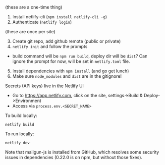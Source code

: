 (these are a one-time thing)

1. Install netlify-cli (`npm install netlify-cli -g`)
2. Authenticate (`netlify login`)

(these are once per site)

3. Create git repo, add github remote (public or private)
4. `netlify init` and follow the prompts

- build command will be `npm run build`, deploy dir will be `dist`? Can ignore the prompt for now, will be set in `netlify.toml` file.

5. Install dependencies with `npm install` (and go get lunch)
6. Make sure `node_modules` and `dist` are in the gitignore!

Secrets (API keys) live in the Netlify UI

- Go to https://app.netlify.com, click on the site, settings->Build & Deploy->Environment
- Access via `process.env.<SECRET_NAME>`

To build locally:

`netlify build`

To run locally:

`netlify dev`

Note that mailgun-js is installed from GitHub, which resolves some security issues in dependencies (0.22.0 is on npm, but without those fixes).
